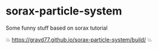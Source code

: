 # sorax-particle-system

Some funny stuff based on sorax tutorial

💥 https://grayd77.github.io/sorax-particle-system/build/ 💥
